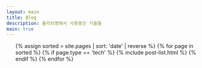 ```yaml
---
layout: main
title: Blog
description: 올리브영에서 사용중인 기술들
main: true
---
```


<ul class="catalogue">
{% assign sorted = site.pages | sort: 'date' | reverse %}
{% for page in sorted %}
{% if page.type == 'tech' %}
{% include post-list.html %}
{% endif %}
{% endfor %}
</ul>
